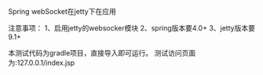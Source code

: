 Spring webSocket在jetty下在应用

注意事项：
1、启用jetty的websocker模块
2、spring版本要4.0+
3、jetty版本要9.1+


本测试代码为gradle项目，直接导入即可运行。
测试访问页面为:127.0.0.1/index.jsp